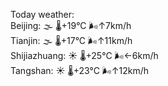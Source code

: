 Today weather:  
Beijing: 🌫  🌡️+19°C 🌬️↑7km/h  
Tianjin: 🌫  🌡️+17°C 🌬️↑11km/h  
Shijiazhuang: ☀️   🌡️+25°C 🌬️←6km/h  
Tangshan: ☀️   🌡️+23°C 🌬️↑12km/h  
